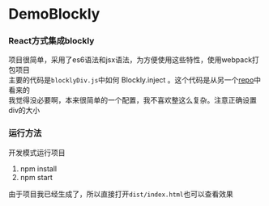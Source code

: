 # DemoBlockly
### React方式集成blockly

项目很简单，采用了es6语法和jsx语法，为方便使用这些特性，使用webpack打包项目<br/>
主要的代码是`blocklyDiv.js`中如何 Blockly.inject 。这个代码是从另一个[repo](https://github.com/patientslikeme/react-blockly-component)中看来的<br/>
我觉得没必要啊，本来很简单的一个配置，我不喜欢整这么复杂。注意正确设置div的大小

### 运行方法
开发模式运行项目
1. npm install
2. npm start

由于项目我已经生成了，所以直接打开`dist/index.html`也可以查看效果
